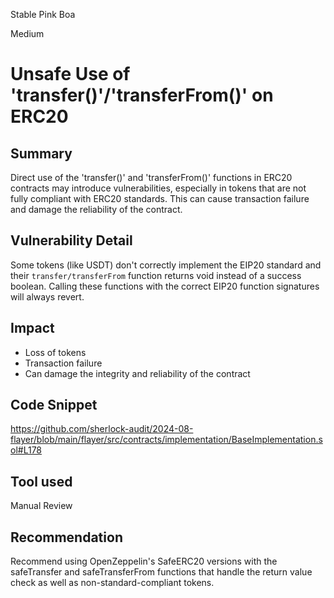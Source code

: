 Stable Pink Boa

Medium

# Unsafe Use of 'transfer()'/'transferFrom()' on ERC20

## Summary
Direct use of the 'transfer()' and 'transferFrom()' functions in ERC20 contracts may introduce vulnerabilities, especially in tokens that are not fully compliant with ERC20 standards. This can cause transaction failure and damage the reliability of the contract.

## Vulnerability Detail
Some tokens (like USDT) don't correctly implement the EIP20 standard and their `transfer/transferFrom` function returns void instead of a success boolean. Calling these functions with the correct EIP20 function signatures will always revert.

## Impact

- Loss of tokens
- Transaction failure
- Can damage the integrity and reliability of the contract

## Code Snippet
https://github.com/sherlock-audit/2024-08-flayer/blob/main/flayer/src/contracts/implementation/BaseImplementation.sol#L178


## Tool used
Manual Review

## Recommendation
Recommend using OpenZeppelin's SafeERC20 versions with the safeTransfer and safeTransferFrom functions that handle the return value check as well as non-standard-compliant tokens.